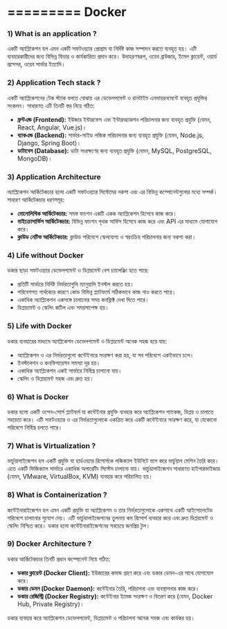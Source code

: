 
=========
Docker
=========

### 1) What is an application ?

একটি অ্যাপ্লিকেশন হল এমন একটি সফটওয়্যার প্রোগ্রাম যা নির্দিষ্ট কাজ সম্পাদন করতে ব্যবহৃত হয়। এটি ব্যবহারকারীদের জন্য বিভিন্ন ফিচার ও কার্যকারিতা প্রদান করে। উদাহরণস্বরূপ, ওয়েব ব্রাউজার, ইমেল ক্লায়েন্ট, ওয়ার্ড প্রসেসর, ওয়েব সার্ভার ইত্যাদি।

### 2) Application Tech stack ?

একটি অ্যাপ্লিকেশনের টেক স্ট্যাক বলতে বোঝায় এর ডেভেলপমেন্ট ও রানটাইম এনভায়রনমেন্টে ব্যবহৃত প্রযুক্তির সংকলন। সাধারণত এটি তিনটি স্তর নিয়ে গঠিত:
- **ফ্রন্টএন্ড (Frontend):** ইউজার ইন্টারফেস এবং ইন্টারঅ্যাকশন পরিচালনার জন্য ব্যবহৃত প্রযুক্তি (যেমন, React, Angular, Vue.js)।
- **ব্যাকএন্ড (Backend):** সার্ভার-সাইড লজিক পরিচালনার জন্য ব্যবহৃত প্রযুক্তি (যেমন, Node.js, Django, Spring Boot)।
- **ডাটাবেস (Database):** ডাটা সংরক্ষণের জন্য ব্যবহৃত প্রযুক্তি (যেমন, MySQL, PostgreSQL, MongoDB)।

### 3) Application Architecture

অ্যাপ্লিকেশন আর্কিটেকচার হলো একটি সফটওয়্যার সিস্টেমের নকশা এবং এর বিভিন্ন কম্পোনেন্টগুলোর মধ্যে সম্পর্ক। সাধারণ আর্কিটেকচার ধরণসমূহ:
- **মোনোলিথিক আর্কিটেকচার:** সমস্ত ফাংশন একটি একক অ্যাপ্লিকেশন হিসেবে কাজ করে।
- **মাইক্রোসার্ভিস আর্কিটেকচার:** বিভিন্ন ফাংশন পৃথক সার্ভিস হিসেবে কাজ করে এবং API এর মাধ্যমে যোগাযোগ করে।
- **ক্লাউড নেটিভ আর্কিটেকচার:** ক্লাউড পরিবেশে স্কেলযোগ্য ও স্বয়ংক্রিয় পরিচালনার জন্য নকশা করা।

### 4) Life without Docker

ডকার ছাড়া সফটওয়্যার ডেভেলপমেন্ট ও ডিপ্লয়মেন্ট বেশ চ্যালেঞ্জিং হতে পারে:
- প্রতিটি সার্ভারে নির্দিষ্ট নির্ভরতাগুলি ম্যানুয়ালি ইনস্টল করতে হয়।
- পরিবেশগত পার্থক্যের কারণে কোড বিভিন্ন প্ল্যাটফর্মে সঠিকভাবে কাজ নাও করতে পারে।
- একাধিক অ্যাপ্লিকেশন একসঙ্গে চালানোর সময় কনফ্লিক্ট দেখা দিতে পারে।
- ডিপ্লয়মেন্ট ও স্কেলিং জটিল এবং সময়সাপেক্ষ হয়।

### 5) Life with Docker

ডকার ব্যবহারের মাধ্যমে অ্যাপ্লিকেশন ডেভেলপমেন্ট ও ডিপ্লয়মেন্ট অনেক সহজ হয়ে যায়:
- অ্যাপ্লিকেশন ও এর নির্ভরতাগুলো কন্টেইনারে সংরক্ষণ করা হয়, যা সব পরিবেশে একইভাবে চলে।
- ইনস্টলেশন ও কনফিগারেশন সমস্যা দূর হয়।
- একাধিক অ্যাপ্লিকেশন একই সার্ভারে নির্বিঘ্নে চালানো যায়।
- স্কেলিং ও ডিপ্লয়মেন্ট সহজ এবং দ্রুত হয়।

### 6) What is Docker

ডকার হলো একটি ওপেন-সোর্স প্ল্যাটফর্ম যা কন্টেইনার প্রযুক্তি ব্যবহার করে অ্যাপ্লিকেশন প্যাকেজ, ডিপ্লয় ও চালাতে সহায়তা করে। এটি সফটওয়্যার ও এর নির্ভরতাগুলোকে একত্রিত করে একটি কন্টেইনারে সংরক্ষণ করে, যা যেকোনো পরিবেশে নির্বিঘ্নে চলতে পারে।

### 7) What is Virtualization ?

ভার্চুয়ালাইজেশন হল একটি প্রযুক্তি যা হার্ডওয়্যার রিসোর্সকে লজিক্যাল ইউনিটে ভাগ করে ভার্চুয়াল মেশিন তৈরি করে। এতে একটি ফিজিক্যাল সার্ভারে একাধিক অপারেটিং সিস্টেম চালানো যায়। ভার্চুয়ালাইজেশন সাধারণত হাইপারভাইজার (যেমন, VMware, VirtualBox, KVM) ব্যবহার করে পরিচালিত হয়।

### 8) What is Containerization ?

কন্টেইনারাইজেশন হল এমন একটি প্রযুক্তি যা অ্যাপ্লিকেশন ও তার নির্ভরতাগুলোকে একসাথে একটি আইসোলেটেড পরিবেশে চালানোর সুযোগ দেয়। এটি ভার্চুয়ালাইজেশনের তুলনায় কম রিসোর্স ব্যবহার করে এবং দ্রুত ডিপ্লয়মেন্ট ও স্কেলিং নিশ্চিত করে। ডকার হলো কন্টেইনারাইজেশনের সবচেয়ে জনপ্রিয় টুল।

### 9) Docker Architecture ?

ডকার আর্কিটেকচার তিনটি প্রধান কম্পোনেন্ট নিয়ে গঠিত:
- **ডকার ক্লায়েন্ট (Docker Client):** ইউজারের কমান্ড গ্রহণ করে এবং ডকার ডেমন-এর সাথে যোগাযোগ করে।
- **ডকার ডেমন (Docker Daemon):** কন্টেইনার তৈরি, পরিচালনা এবং ব্যবস্থাপনার কাজ করে।
- **ডকার রেজিস্ট্রি (Docker Registry):** কন্টেইনার ইমেজ সংরক্ষণ ও বিতরণ করে (যেমন, Docker Hub, Private Registry)।

ডকার ব্যবহার করে অ্যাপ্লিকেশন ডেভেলপমেন্ট, ডিপ্লয়মেন্ট ও পরিচালনা অনেক সহজ এবং কার্যকর হয়।
